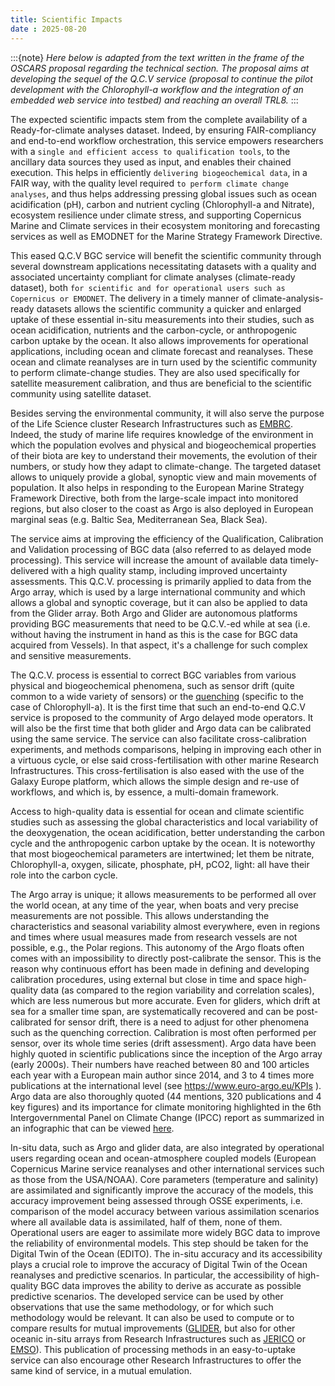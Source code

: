 ```yaml
---
title: Scientific Impacts
date : 2025-08-20
---
```


:::{note}
*Here below is adapted from the text written in the frame of the OSCARS proposal regarding the technical section. The proposal aims at developing the sequel of the Q.C.V service (proposal to continue the pilot development with the Chlorophyll-a workflow and the integration of an embedded web service into testbed) and reaching an overall TRL8.*
:::

The expected scientific impacts stem from the complete availability of a Ready-for-climate analyses dataset. Indeed, by ensuring FAIR-compliancy and end-to-end workflow orchestration, this service empowers researchers with a `single and efficient access to qualification tools`, to the ancillary data sources they used as input, and enables their chained execution. This helps in efficiently `delivering biogeochemical data`, in a FAIR way, with the quality level required `to perform climate change analyses`, and thus helps addressing pressing global issues such as ocean acidification (pH), carbon and nutrient cycling (Chlorophyll-a and Nitrate), ecosystem resilience under climate stress,  and supporting Copernicus Marine and Climate services in their ecosystem monitoring and forecasting services as well as EMODNET for the Marine Strategy Framework Directive.

This eased Q.C.V BGC service will benefit the scientific community through several downstream applications necessitating datasets with a quality and associated uncertainty compliant for climate analyses (climate-ready dataset), both `for scientific and for operational users such as Copernicus or EMODNET`. The delivery in a timely manner of climate-analysis-ready datasets allows the scientific community a quicker and enlarged uptake of these essential in-situ measurements into their studies, such as ocean acidification, nutrients and the carbon-cycle, or anthropogenic carbon uptake by the ocean. It also allows improvements for operational applications, including ocean and climate forecast and reanalyses. These ocean and climate reanalyses are in turn used by the scientific community to perform climate-change studies. They are also used specifically for satellite measurement calibration, and thus are beneficial to the scientific community using satellite dataset.

Besides serving the environmental community, it will also serve the purpose of the Life Science cluster Research Infrastructures such as [EMBRC](https://www.embrc.eu/). Indeed, the study of marine life requires knowledge of the environment in which the population evolves and physical and biogeochemical properties of their biota are key to understand their movements, the evolution of their numbers, or study how they adapt to climate-change. The targeted dataset allows to uniquely provide a global, synoptic view and main movements of population. It also helps in responding to the European Marine Strategy Framework Directive, both from the large-scale impact into monitored regions, but also closer to the coast as Argo is also deployed in European marginal seas (e.g. Baltic Sea, Mediterranean Sea, Black Sea).

The service aims at improving the efficiency of the Qualification, Calibration and Validation processing of BGC data (also referred to as delayed mode processing). This service will increase the amount of available data timely-delivered with a high quality stamp, including improved uncertainty assessments. 
This Q.C.V. processing is primarily applied to data from the Argo array, which is used by a large international community and which allows a global and synoptic coverage, but it can also be applied to data from the Glider array. Both Argo and Glider are autonomous platforms providing BGC measurements that need to be Q.C.V.-ed while at sea (i.e. without having the instrument in hand as this is the case for BGC data acquired from Vessels). In that aspect, it's a challenge for such complex and sensitive measurements.

The Q.C.V. process is essential to correct BGC variables from various physical and biogeochemical phenomena, such as sensor drift (quite common to a wide variety of sensors) or the [quenching](https://doi.org/10.1104/pp.125.4.1558) (specific to the case of Chlorophyll-a). It is the first time that such an end-to-end Q.C.V service is proposed to the community of Argo delayed mode operators. It will also be the first time that both glider and Argo data can be calibrated using the same service. The service can also facilitate cross-calibration experiments, and methods comparisons, helping in improving each other in a virtuous cycle, or else said cross-fertilisation with other marine Research Infrastructures. This cross-fertilisation is also eased with the use of the Galaxy Europe platform, which allows the simple design and re-use of workflows, and which is, by essence, a multi-domain framework. 

Access to high-quality data is essential for ocean and climate scientific studies such as assessing the global characteristics and local variability of the deoxygenation, the ocean acidification, better understanding the carbon cycle and the anthropogenic carbon uptake by the ocean. It is noteworthy that most biogeochemical parameters are intertwined; let them be nitrate, Chlorophyll-a, oxygen, silicate, phosphate, pH, pCO2, light: all have their role into the carbon cycle.

The Argo array is unique; it allows measurements to be performed all over the world ocean, at any time of the year, when boats and very precise measurements are not possible. This allows understanding the characteristics and seasonal variability almost everywhere, even in regions and times where usual measures made from research vessels are not possible, e.g., the Polar regions. This autonomy of the Argo floats often comes with an impossibility to directly post-calibrate the sensor. This is the reason why continuous effort has been made in defining and developing calibration procedures, using external but close in time and space high-quality data (as compared to the region variability and correlation scales), which are less numerous but more accurate. Even for gliders, which drift at sea for a smaller time span, are systematically recovered and can be post-calibrated for sensor drift, there is a need to adjust for other phenomena such as the quenching correction. Calibration is most often performed per sensor, over its whole time series (drift assessment). 
Argo data have been highly quoted in scientific publications since the inception of the Argo array (early 2000s). Their numbers have reached between 80 and 100 articles each year with a European main author since 2014, and 3 to 4 times more publications at the international level (see https://www.euro-argo.eu/KPIs  ). Argo data are also thoroughly quoted (44 mentions, 320 publications and 4 key figures) and its importance for climate monitoring highlighted in the 6th Intergovernmental Panel on Climate Change (IPCC) report as summarized in an infographic that can be viewed [here](https://infogram.com/argos-contribution-to-ipcc-reports-1h9j6q7pkj5954g?live).

In-situ data, such as Argo and glider data, are also integrated by operational users regarding ocean and ocean-atmosphere coupled models (European Copernicus Marine service reanalyses and other international services such as those from the USA/NOAA). Core parameters (temperature and salinity) are assimilated and significantly improve the accuracy of the models, this accuracy improvement being assessed through OSSE experiments, i.e. comparison of the model accuracy between various assimilation scenarios where all available data is assimilated, half of them, none of them. Operational users are eager to assimilate more widely BGC data to improve the reliability of environmental models. This step should be taken for the Digital Twin of the Ocean (EDITO). The in-situ accuracy and its accessibility plays a crucial role to improve the accuracy of Digital Twin of the Ocean reanalyses and predictive scenarios. In particular, the accessibility of high-quality BGC data improves the ability to derive as accurate as possible predictive scenarios.
The developed service can be used by other observations that use the same methodology, or for which such methodology would be relevant. It can also be used to compute or to compare results for mutual improvements ([GLIDER](https://www.oceangliders.org/), but also for other oceanic in-situ arrays from Research Infrastructures such as [JERICO](https://www.jerico-ri.eu/) or [EMSO](https://emso.eu/)). This publication of processing methods in an easy-to-uptake service can also encourage other Research Infrastructures to offer the same kind of service, in a mutual emulation.

